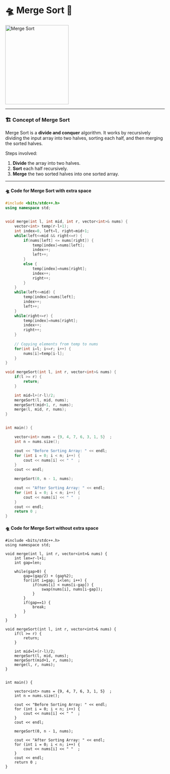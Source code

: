 # 🛸 Merge Sort 🚀

<img align="center" alt="Merge Sort" height="250" width="200" src="https://upload.wikimedia.org/wikipedia/commons/c/cc/Merge-sort-example-300px.gif">

---

### 🏗️ Concept of Merge Sort

Merge Sort is a **divide and conquer** algorithm. It works by recursively dividing the input array into two halves, sorting each half, and then merging the sorted halves.

Steps involved:
1. **Divide** the array into two halves.
2. **Sort** each half recursively.
3. **Merge** the two sorted halves into one sorted array.

---

#### :flying_saucer: Code for Merge Sort with extra space

```cpp
#include <bits/stdc++.h>
using namespace std;


void merge(int l, int mid, int r, vector<int>& nums) {
    vector<int> temp(r-l+1);
    int index=0, left=l, right=mid+1;
    while(left<=mid && right<=r) {
        if(nums[left] <= nums[right]) {
            temp[index]=nums[left];
            index++;
            left++;
        }
        else {
            temp[index]=nums[right];
            index++;
            right++;
        }
    }
    while(left<=mid) {
        temp[index]=nums[left];
        index++;
        left++;
    }
    while(right<=r) {
        temp[index]=nums[right];
        index++;
        right++;
    }
    
    // Copying elements from temp to nums
    for(int i=l; i<=r; i++) {
        nums[i]=temp[i-l];
    }
}

void mergeSort(int l, int r, vector<int>& nums) {
    if(l >= r) {
        return;
    }

    int mid=l+(r-l)/2;
    mergeSort(l, mid, nums);
    mergeSort(mid+1, r, nums);
    merge(l, mid, r, nums);
}


int main() {

    vector<int> nums = {9, 4, 7, 6, 3, 1, 5}  ;
    int n = nums.size();

    cout << "Before Sorting Array: " << endl;
    for (int i = 0; i < n; i++) {
        cout << nums[i] << " "  ;
    }
    cout << endl;

    mergeSort(0, n - 1, nums);

    cout << "After Sorting Array: " << endl;
    for (int i = 0; i < n; i++) {
        cout << nums[i] << " "  ;
    }
    cout << endl;
    return 0 ;
}
```

#### :flying_saucer: Code for Merge Sort without extra space

```
#include <bits/stdc++.h>
using namespace std;

void merge(int l, int r, vector<int>& nums) {
    int len=r-l+1;
    int gap=len;
    
    while(gap>0) {
        gap=(gap/2) + (gap%2);
        for(int i=gap; i<len; i++) {
            if(nums[i] < nums[i-gap]) {
                swap(nums[i], nums[i-gap]);
            }
        }
        if(gap==1) {
            break;
        }
    }
}

void mergeSort(int l, int r, vector<int>& nums) {
    if(l >= r) {
        return;
    }

    int mid=l+(r-l)/2;
    mergeSort(l, mid, nums);
    mergeSort(mid+1, r, nums);
    merge(l, r, nums);
}


int main() {

    vector<int> nums = {9, 4, 7, 6, 3, 1, 5}  ;
    int n = nums.size();

    cout << "Before Sorting Array: " << endl;
    for (int i = 0; i < n; i++) {
        cout << nums[i] << " "  ;
    }
    cout << endl;

    mergeSort(0, n - 1, nums);

    cout << "After Sorting Array: " << endl;
    for (int i = 0; i < n; i++) {
        cout << nums[i] << " "  ;
    }
    cout << endl;
    return 0 ;
}
```